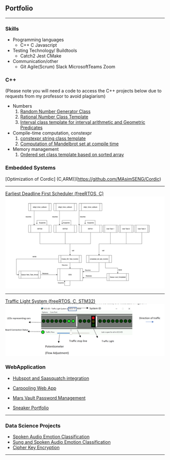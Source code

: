 ## Portfolio

---
### Skills
  - Programming languages 
    - C++ C Javascript 
  - Testing Technology/ Buildtools  
    - Catch2 Jest CMake 
  - Communication/other 
     - Git Agile(Scrum) Slack MicrosoftTeams Zoom   


### C++ 
  (Please note you will need a code to access the C++ projects below due to requests from my professor to avoid plagiarism)
  - Numbers  
    1. [Random Number Generator Class](http://example.com/)
    2. [Rational Number Class Template](http://example.com/)
    3. [Interval class template for interval arithmetic and Geometric Predicates](http://example.com/)
  - Compile-time computation, constexpr 
    1. [constexpr string class template ](http://example.com/)
    2. [Computation of Mandelbrot set at compile time](http://example.com/)
  - Memory management 
    1. [Ordered set class template based on sorted array](http://example.com/)


### Embedded Systems

[Optimization of Cordic]  (C,ARM)](https://github.com/MAsimSENG/Cordic)

---

[Earliest Deadline First Scheduler (freeRTOS, C)](/pdf/EDF_FOR_PORTFOLIO.pdf)
<img src="images/EDF_IMAGE.png?raw=true"/>

---

[Traffic Light System (freeRTOS, C, STM32)](/pdf/TLS_FOR_PORTFOLIO.pdf)
<img src="images/traffic_light_interface.png?raw=true"/>


### WebApplication

- [Hubspot and Saasquatch integration](https://github.com/SENG499-team-2/SaaSquatch-HubSpot-integration)

- [Carpooling Web App](https://carpoolcanada.herokuapp.com/)

- [Mars Vault Password Management](http://example.com/)

- [Sneaker Portfolio](http://example.com/)


---


### Data Science Projects

- [Spoken Audio Emotion Classification](http://example.com/)
- [Sung and Spoken Audio Emotion Classification](/spokenandsung_audio_classification)
- [Cipher Key Encryption](http://example.com/)


---

